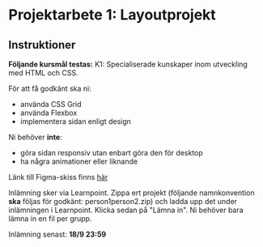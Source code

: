 # Projektarbete 1: Layoutprojekt

## Instruktioner
**Följande kursmål testas:**
K1: Specialiserade kunskaper inom utveckling med HTML och CSS.

För att få godkänt ska ni:
* använda CSS Grid
* använda Flexbox
* implementera sidan enligt design

Ni behöver **inte**:
* göra sidan responsiv utan enbart göra den för desktop 
* ha några animationer eller liknande

Länk till Figma-skiss finns [här](https://www.figma.com/file/ZYWkmQTW5XFMAHXuSAAOaqFQ/Insurance-grid?node-id=0%3A1)

Inlämning sker via Learnpoint. Zippa ert projekt (följande namnkonvention **ska** följas för godkänt: person1person2.zip) och ladda upp det under inlämningen i Learnpoint. Klicka sedan på "Lämna in". Ni behöver bara lämna in en fil per grupp.

Inlämning senast: **18/9 23:59**

